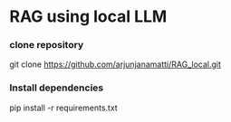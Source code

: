 # RAG using local LLM

### clone repository
  git clone https://github.com/arjunjanamatti/RAG_local.git

### Install dependencies
  pip install -r requirements.txt
